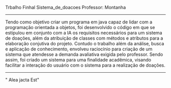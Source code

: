 Trbalho Finhal Sistema_de_doacoes Professor: Montanha 
************************************************************************************************************************
Tendo como objetivo criar um programa em java capaz de lidar com a programação orientada a objetos, foi desenvolvido o código em que se estipulou em conjunto com a IA os requisitos necessários para um sistema de doações, além da atribuição de classes com métodos e atributos para a elaboração conjutiva do projeto. Contudo o trabalho além da análise, busca e aplicação de conhecimento, envolveu raciocínio para criação de um sistema que atendesse a demanda avaliativa exigida pelo professor. Sendo assim, foi criado um sistema para uma finalidade acadêmica, visando facilitar a interação do usuário com o sistema para a realização de doações.
************************************************************************************************************************
" Alea jacta Est"

                                                                                         
 
